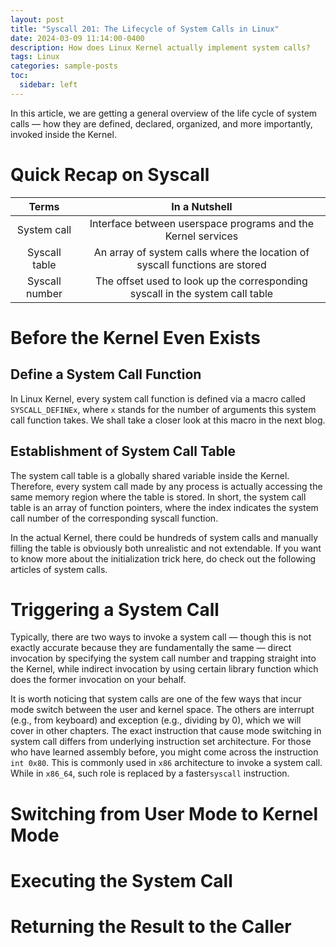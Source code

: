 ```yaml
---
layout: post
title: "Syscall 201: The Lifecycle of System Calls in Linux"
date: 2024-03-09 11:14:00-0400
description: How does Linux Kernel actually implement system calls?
tags: Linux
categories: sample-posts
toc:
  sidebar: left
---
```


In this article, we are getting a general overview of the life cycle of system calls — how they are defined, declared, organized, and more importantly, invoked inside the Kernel.

# Quick Recap on Syscall

|     Terms      |                                 In a Nutshell                                 |
| :------------: | :---------------------------------------------------------------------------: |
|  System call   |         Interface between userspace programs and the Kernel services          |
| Syscall table  |  An array of system calls where the location of syscall functions are stored  |
| Syscall number | The offset used to look up the corresponding syscall in the system call table |

# Before the Kernel Even Exists

## Define a System Call Function

In Linux Kernel, every system call function is defined via a macro called `SYSCALL_DEFINEx`, where `x` stands for the number of arguments this system call function takes. We shall take a closer look at this macro in the next blog.

## Establishment of System Call Table

The system call table is a globally shared variable inside the Kernel. Therefore, every system call made by any process is actually accessing the same memory region where the table is stored. In short, the system call table is an array of function pointers, where the index indicates the system call number of the corresponding syscall function.

In the actual Kernel, there could be hundreds of system calls and manually filling the table is obviously both unrealistic and not extendable. If you want to know more about the initialization trick here, do check out the following articles of system calls.

# Triggering a System Call

Typically, there are two ways to invoke a system call — though this is not exactly accurate because they are fundamentally the same — direct invocation by specifying the system call number and trapping straight into the Kernel, while indirect invocation by using certain library function which does the former invocation on your behalf.

It is worth noticing that system calls are one of the few ways that incur mode switch between the user and kernel space. The others are interrupt (e.g., from keyboard) and exception (e.g., dividing by 0), which we will cover in other chapters. The exact instruction that cause mode switching in system call differs from underlying instruction set architecture. For those who have learned assembly before, you might come across the instruction `int 0x80`. This is commonly used in `x86` architecture to invoke a system call. While in `x86_64`, such role is replaced by a faster`syscall` instruction.

# Switching from User Mode to Kernel Mode

# Executing the System Call

# Returning the Result to the Caller
